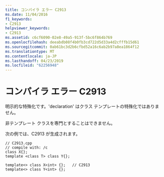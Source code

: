 ```yaml
---
title: コンパイラ エラー C2913
ms.date: 11/04/2016
f1_keywords:
- C2913
helpviewer_keywords:
- C2913
ms.assetid: c6cf6090-02e8-49a5-913f-5bc6f864b769
ms.openlocfilehash: deeabdb08f4b0fb3cd722d5d33a4d2cfffb15d61
ms.sourcegitcommit: 0ab61bc3d2b6cfbd52a16c6ab2b97a8ea1864f12
ms.translationtype: MT
ms.contentlocale: ja-JP
ms.lasthandoff: 04/23/2019
ms.locfileid: "62256948"
---
```

# <a name="compiler-error-c2913"></a>コンパイラ エラー C2913

明示的な特殊化です。'declaration' はクラス テンプレートの特殊化ではありません。

非テンプレート クラスを専門とすることはできません。

次の例では、C2913 が生成されます。

```
// C2913.cpp
// compile with: /c
class X{};
template <class T> class Y{};

template<> class X<int> {};   // C2913
template<> class Y<int> {};
```